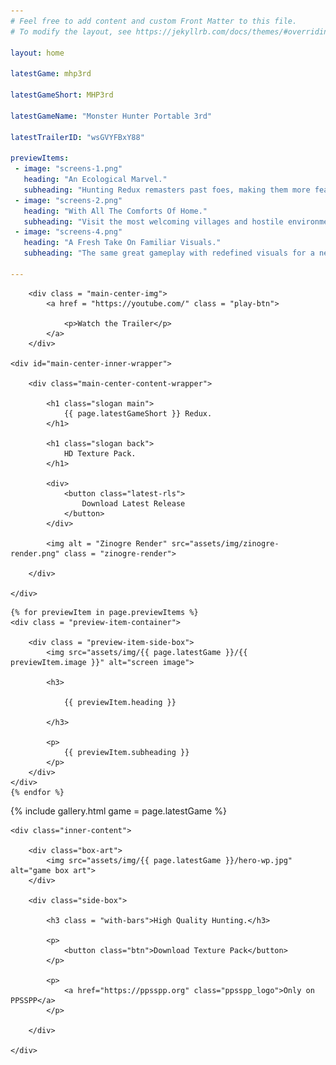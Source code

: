 ```yaml
---
# Feel free to add content and custom Front Matter to this file.
# To modify the layout, see https://jekyllrb.com/docs/themes/#overriding-theme-defaults

layout: home

latestGame: mhp3rd

latestGameShort: MHP3rd

latestGameName: "Monster Hunter Portable 3rd"

latestTrailerID: "wsGVYFBxY88"

previewItems:
 - image: "screens-1.png"
   heading: "An Ecological Marvel."
   subheading: "Hunting Redux remasters past foes, making them more fearsome than ever."
 - image: "screens-2.png"
   heading: "With All The Comforts Of Home."
   subheading: "Visit the most welcoming villages and hostile environments in HD."
 - image: "screens-4.png"
   heading: "A Fresh Take On Familiar Visuals."
   subheading: "The same great gameplay with redefined visuals for a new generation."

---
```


<section id="top-header">

	
		<div class = "main-center-img">
			<a href = "https://youtube.com/" class = "play-btn">
				
				<p>Watch the Trailer</p>
			</a>
		</div>
	
	<div id="main-center-inner-wrapper">

		<div class="main-center-content-wrapper">

			<h1 class="slogan main">
				{{ page.latestGameShort }} Redux.
			</h1>

			<h1 class="slogan back">
				HD Texture Pack.
			</h1>

			<div>
				<button class="latest-rls">
					Download Latest Release
				</button>
			</div>

			<img alt = "Zinogre Render" src="assets/img/zinogre-render.png" class = "zinogre-render">

		</div>
		
	</div>

</section>

<section id = "content-center">

	{% for previewItem in page.previewItems %}
	<div class = "preview-item-container">

		<div class = "preview-item-side-box">
			<img src="assets/img/{{ page.latestGame }}/{{ previewItem.image }}" alt="screen image">

			<h3>

				{{ previewItem.heading }}

			</h3>

			<p>
				{{ previewItem.subheading }}
			</p>
		</div>
	</div>
	{% endfor %}

</section>

<section id="gallery">
	{% include gallery.html game = page.latestGame %}
</section>

<section id = "home-bottom">
	
	<div class="inner-content">
		
		<div class="box-art">
			<img src="assets/img/{{ page.latestGame }}/hero-wp.jpg" alt="game box art">
		</div>

		<div class="side-box">

			<h3 class = "with-bars">High Quality Hunting.</h3>

			<p>
				<button class="btn">Download Texture Pack</button>
			</p>

			<p>
				<a href="https://ppsspp.org" class="ppsspp_logo">Only on PPSSPP</a>
			</p>

		</div>

	</div>

</section>